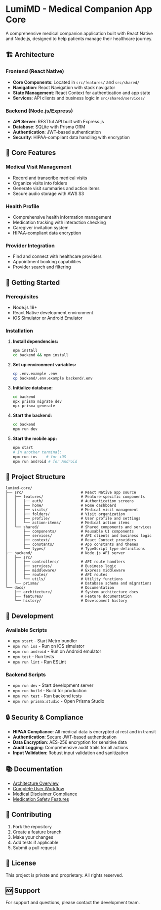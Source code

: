 # LumiMD - Medical Companion App Core

A comprehensive medical companion application built with React Native and Node.js, designed to help patients manage their healthcare journey.

## 🏗️ Architecture

### Frontend (React Native)
- **Core Components**: Located in `src/features/` and `src/shared/`
- **Navigation**: React Navigation with stack navigator
- **State Management**: React Context for authentication and app state
- **Services**: API clients and business logic in `src/shared/services/`

### Backend (Node.js/Express)
- **API Server**: RESTful API built with Express.js
- **Database**: SQLite with Prisma ORM
- **Authentication**: JWT-based authentication
- **Security**: HIPAA-compliant data handling with encryption

## 📱 Core Features

### Medical Visit Management
- Record and transcribe medical visits
- Organize visits into folders
- Generate visit summaries and action items
- Secure audio storage with AWS S3

### Health Profile
- Comprehensive health information management
- Medication tracking with interaction checking
- Caregiver invitation system
- HIPAA-compliant data encryption

### Provider Integration
- Find and connect with healthcare providers
- Appointment booking capabilities
- Provider search and filtering

## 🚀 Getting Started

### Prerequisites
- Node.js 18+
- React Native development environment
- iOS Simulator or Android Emulator

### Installation

1. **Install dependencies:**
   ```bash
   npm install
   cd backend && npm install
   ```

2. **Set up environment variables:**
   ```bash
   cp .env.example .env
   cp backend/.env.example backend/.env
   ```

3. **Initialize database:**
   ```bash
   cd backend
   npx prisma migrate dev
   npx prisma generate
   ```

4. **Start the backend:**
   ```bash
   cd backend
   npm run dev
   ```

5. **Start the mobile app:**
   ```bash
   npm start
   # In another terminal:
   npm run ios    # for iOS
   npm run android # for Android
   ```

## 📁 Project Structure

```
lumimd-core/
├── src/                          # React Native app source
│   ├── features/                 # Feature-specific components
│   │   ├── auth/                 # Authentication screens
│   │   ├── home/                 # Home dashboard
│   │   ├── visits/               # Medical visit management
│   │   ├── folders/              # Visit organization
│   │   ├── profile/              # User profile and settings
│   │   └── action-items/         # Medical action items
│   └── shared/                   # Shared components and services
│       ├── components/           # Reusable UI components
│       ├── services/             # API clients and business logic
│       ├── context/              # React Context providers
│       ├── constants/            # App constants and themes
│       └── types/                # TypeScript type definitions
├── backend/                      # Node.js API server
│   ├── src/
│   │   ├── controllers/          # API route handlers
│   │   ├── services/             # Business logic
│   │   ├── middleware/           # Express middleware
│   │   ├── routes/               # API routes
│   │   └── utils/                # Utility functions
│   └── prisma/                   # Database schema and migrations
└── docs/                         # Documentation
    ├── architecture/             # System architecture docs
    ├── features/                 # Feature documentation
    └── history/                  # Development history
```

## 🔧 Development

### Available Scripts

- `npm start` - Start Metro bundler
- `npm run ios` - Run on iOS simulator
- `npm run android` - Run on Android emulator
- `npm test` - Run tests
- `npm run lint` - Run ESLint

### Backend Scripts

- `npm run dev` - Start development server
- `npm run build` - Build for production
- `npm run test` - Run backend tests
- `npm run prisma:studio` - Open Prisma Studio

## 🔒 Security & Compliance

- **HIPAA Compliance**: All medical data is encrypted at rest and in transit
- **Authentication**: Secure JWT-based authentication
- **Data Encryption**: AES-256 encryption for sensitive data
- **Audit Logging**: Comprehensive audit trails for all actions
- **Input Validation**: Robust input validation and sanitization

## 📚 Documentation

- [Architecture Overview](docs/architecture/ARCHITECTURE_OVERVIEW.md)
- [Complete User Workflow](docs/features/COMPLETE_USER_WORKFLOW.md)
- [Medical Disclaimer Compliance](docs/features/MEDICAL_DISCLAIMER_COMPLIANCE.md)
- [Medication Safety Features](docs/features/MEDICATION_SAFETY_SUMMARY.md)

## 🤝 Contributing

1. Fork the repository
2. Create a feature branch
3. Make your changes
4. Add tests if applicable
5. Submit a pull request

## 📄 License

This project is private and proprietary. All rights reserved.

## 🆘 Support

For support and questions, please contact the development team.